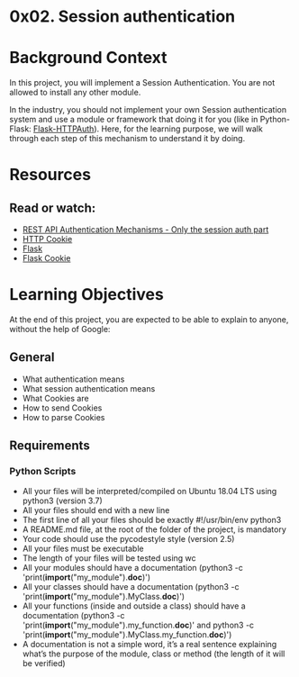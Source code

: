 # 0x02. Session authentication
# Background Context
In this project, you will implement a Session Authentication. You are not allowed to install any other module.

In the industry, you should not implement your own Session authentication system and use a module or framework that doing it for you (like in Python-Flask: [Flask-HTTPAuth](https://flask-httpauth.readthedocs.io/en/latest/)). Here, for the learning purpose, we will walk through each step of this mechanism to understand it by doing.


# Resources
## Read or watch:

- [REST API Authentication Mechanisms - Only the session auth part](https://www.youtube.com/watch?v=501dpx2IjGY)
- [HTTP Cookie](https://developer.mozilla.org/en-US/docs/Web/HTTP/Headers/Cookie)
- [Flask](https://palletsprojects.com/p/flask/)
- [Flask Cookie](https://flask.palletsprojects.com/en/1.1.x/quickstart/#cookies)
# Learning Objectives
At the end of this project, you are expected to be able to explain to anyone, without the help of Google:

## General
- What authentication means
- What session authentication means
- What Cookies are
- How to send Cookies
- How to parse Cookies
## Requirements
### Python Scripts
- All your files will be interpreted/compiled on Ubuntu 18.04 LTS using python3 (version 3.7)
- All your files should end with a new line
- The first line of all your files should be exactly #!/usr/bin/env python3
- A README.md file, at the root of the folder of the project, is mandatory
- Your code should use the pycodestyle style (version 2.5)
- All your files must be executable
- The length of your files will be tested using wc
- All your modules should have a documentation (python3 -c 'print(__import__("my_module").__doc__)')
- All your classes should have a documentation (python3 -c 'print(__import__("my_module").MyClass.__doc__)')
- All your functions (inside and outside a class) should have a documentation (python3 -c 'print(__import__("my_module").my_function.__doc__)' and python3 -c 'print(__import__("my_module").MyClass.my_function.__doc__)')
- A documentation is not a simple word, it’s a real sentence explaining what’s the purpose of the module, class or method (the length of it will be verified)
